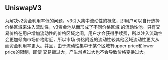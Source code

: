 ## UniswapV3
为解决v2资金利用率低的问题，v3引入集中流动性的概念，即用户可以自行选择价格区域来注入流动性，v3资金池从而形成了不同价格区域
的流动性池。只有交易价格在用户增加流动性的价格区域之间，用户才会获得手续费，所以注入流动性会更加倾向市场价格附近，所以市场
价格附近的流动性较其他区域流动性更大从而资金利用率更大。并且，由于流动性集中于某个区域有upper price和lower price的限制，即使
交易额过大，产生滑点过大也不会导致价格变换过大。
